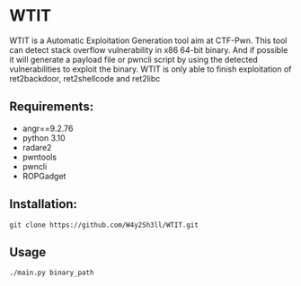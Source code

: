 # WTIT
WTIT is a Automatic Exploitation Generation tool aim at CTF-Pwn. This tool can detect stack overflow vulnerability in x86 64-bit binary. And if possible it will generate a payload file or pwncli script by using the detected vulnerabilities to exploit the binary.
WTIT is only able to finish exploitation of ret2backdoor, ret2shellcode and ret2libc

## Requirements:
- angr==9.2.76
- python 3.10
- radare2
- pwntools
- pwncli
- ROPGadget
## Installation:
`git clone https://github.com/W4y2Sh3ll/WTIT.git`

## Usage
`./main.py binary_path`
